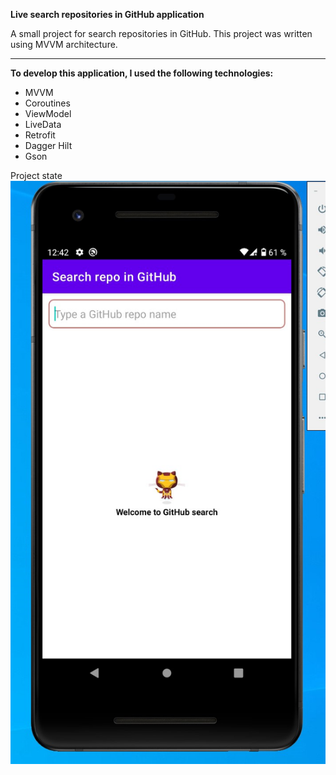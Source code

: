 **Live search repositories in GitHub application**

A small project for search repositories in GitHub. 
This project was written using MVVM architecture. 

---

**To develop this application, I used the following technologies:**

 * MVVM
 * Coroutines
 * ViewModel
 * LiveData
 * Retrofit
 * Dagger Hilt
 * Gson

Project state
 ![Welcome screen](/app/src/main/assets/welcome.jpg)